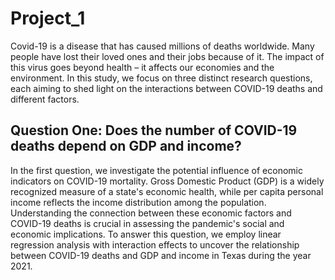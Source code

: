 # Project_1
Covid-19 is a disease that has caused millions of deaths worldwide. Many people have lost their loved ones and their jobs because of it. The impact of this virus goes beyond health – it affects our economies and the environment. In this study, we focus on three distinct research questions, each aiming to shed light on the interactions between COVID-19 deaths and different factors.

## Question One: Does the number of COVID-19 deaths depend on GDP and income?

In the first question, we investigate the potential influence of economic indicators on COVID-19 mortality. Gross Domestic Product (GDP) is a widely recognized measure of a state's economic health, while per capita personal income reflects the income distribution among the population. Understanding the connection between these economic factors and COVID-19 deaths is crucial in assessing the pandemic's social and economic implications. To answer this question, we employ linear regression analysis with interaction effects to uncover the relationship between COVID-19 deaths and GDP and income in Texas during the year 2021.
